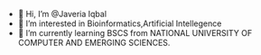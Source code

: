 - 👋 Hi, I’m @Javeria Iqbal
- 👀 I’m interested in Bioinformatics,Artificial Intellegence 
- 🌱 I’m currently learning BSCS from NATIONAL UNIVERSITY OF COMPUTER AND EMERGING SCIENCES.

<!---
JaveriaIqbal/JveriaIqbal is a ✨ special ✨ repository because its `README.md` (this file) appears on your GitHub profile.
You can click the Preview link to take a look at your changes.
--->
